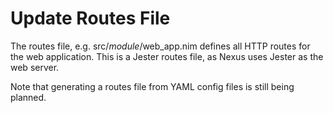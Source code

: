 Update Routes File
===

The routes file, e.g. src/*module*/web_app.nim defines all HTTP routes for the
web application. This is a Jester routes file, as Nexus uses Jester as the web
server.

Note that generating a routes file from YAML config files is still being
planned.

